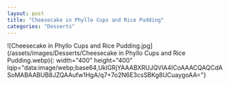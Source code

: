 ```yaml
---
layout: post
title: "Cheesecake in Phyllo Cups and Rice Pudding"
categories: "Desserts"
---
```

![Cheesecake in Phyllo Cups and Rice Pudding.jpg](/assets/images/Desserts/Cheesecake in Phyllo Cups and Rice Pudding.webp){: width="400" height="400" lqip="data:image/webp;base64,UklGRjYAAABXRUJQVlA4ICoAAACQAQCdASoMABAABUB8JZQAAufw1HgA/q7+7o2N6E3csSBKg8UCuaygoAA="}

